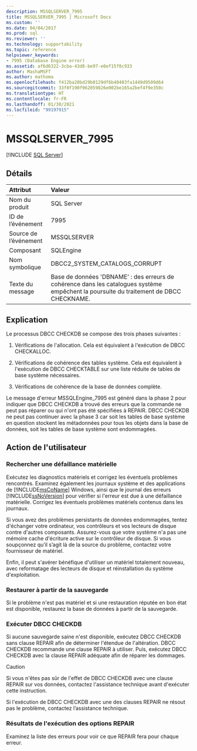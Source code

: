 ```yaml
---
description: MSSQLSERVER_7995
title: MSSQLSERVER_7995 | Microsoft Docs
ms.custom: ''
ms.date: 04/04/2017
ms.prod: sql
ms.reviewer: ''
ms.technology: supportability
ms.topic: reference
helpviewer_keywords:
- 7995 (Database Engine error)
ms.assetid: af6d6322-3cba-43d8-be97-e6ef15f8c933
author: MashaMSFT
ms.author: mathoma
ms.openlocfilehash: f412ba20bd29b0129df6b40403fa1449d9509d64
ms.sourcegitcommit: 33f0f190f962059826e002be165a2bef4f9e350c
ms.translationtype: HT
ms.contentlocale: fr-FR
ms.lasthandoff: 01/30/2021
ms.locfileid: "99197915"
---
```

# <a name="mssqlserver_7995"></a>MSSQLSERVER_7995
 [!INCLUDE [SQL Server](../../includes/applies-to-version/sqlserver.md)]
  
## <a name="details"></a>Détails  
  
| Attribut | Valeur |  
| :-------- | :---- |  
|Nom du produit|SQL Server|  
|ID de l’événement|7995|  
|Source de l’événement|MSSQLSERVER|  
|Composant|SQLEngine|  
|Nom symbolique|DBCC2_SYSTEM_CATALOGS_CORRUPT|  
|Texte du message|Base de données 'DBNAME' : des erreurs de cohérence dans les catalogues système empêchent la poursuite du traitement de DBCC CHECKNAME.|  
  
## <a name="explanation"></a>Explication  
Le processus DBCC CHECKDB se compose des trois phases suivantes :  
  
1.  Vérifications de l'allocation. Cela est équivalent à l'exécution de DBCC CHECKALLOC.  
  
2.  Vérifications de cohérence des tables système. Cela est équivalent à l'exécution de DBCC CHECKTABLE sur une liste réduite de tables de base système nécessaires.  
  
3.  Vérifications de cohérence de la base de données complète.  

Le message d'erreur MSSQLEngine_7995 est généré dans la phase 2 pour indiquer que DBCC CHECKDB a trouvé des erreurs que la commande ne peut pas réparer ou qui n'ont pas été spécifiées à REPAIR. DBCC CHECKDB ne peut pas continuer avec la phase 3 car soit les tables de base système en question stockent les métadonnées pour tous les objets dans la base de données, soit les tables de base système sont endommagées.  
  
## <a name="user-action"></a>Action de l'utilisateur  
  
### <a name="look-for-hardware-failure"></a>Rechercher une défaillance matérielle  
Exécutez les diagnostics matériels et corrigez les éventuels problèmes rencontrés. Examinez également les journaux système et des applications de [!INCLUDE[msCoName](../../includes/msconame-md.md)] Windows, ainsi que le journal des erreurs [!INCLUDE[ssNoVersion](../../includes/ssnoversion-md.md)] pour vérifier si l'erreur est due à une défaillance matérielle. Corrigez les éventuels problèmes matériels contenus dans les journaux.  
  
Si vous avez des problèmes persistants de données endommagées, tentez d'échanger votre ordinateur, vos contrôleurs et vos lecteurs de disque contre d'autres composants. Assurez-vous que votre système n'a pas une mémoire cache d'écriture active sur le contrôleur de disque. Si vous soupçonnez qu’il s’agit là de la source du problème, contactez votre fournisseur de matériel.  
  
Enfin, il peut s'avérer bénéfique d'utiliser un matériel totalement nouveau, avec reformatage des lecteurs de disque et réinstallation du système d'exploitation.  
  
### <a name="restore-from-backup"></a>Restaurer à partir de la sauvegarde  
Si le problème n'est pas matériel et si une restauration réputée en bon état est disponible, restaurez la base de données à partir de la sauvegarde.  
  
### <a name="run-dbcc-checkdb"></a>Exécuter DBCC CHECKDB  
Si aucune sauvegarde saine n'est disponible, exécutez DBCC CHECKDB sans clause REPAIR afin de déterminer l'étendue de l'altération. DBCC CHECKDB recommande une clause REPAIR à utiliser. Puis, exécutez DBCC CHECKDB avec la clause REPAIR adéquate afin de réparer les dommages.  
  
> [!CAUTION]  
> Si vous n'êtes pas sûr de l'effet de DBCC CHECKDB avec une clause REPAIR sur vos données, contactez l'assistance technique avant d'exécuter cette instruction.  
  
Si l'exécution de DBCC CHECKDB avec une des clauses REPAIR ne résout pas le problème, contactez l’assistance technique.  
  
### <a name="results-of-running-repair-options"></a>Résultats de l'exécution des options REPAIR  
Examinez la liste des erreurs pour voir ce que REPAIR fera pour chaque erreur.  
  
